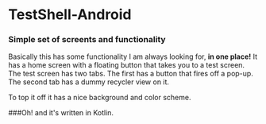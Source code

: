 # TestShell-Android
### Simple set of screents and functionality

Basically this has some functionality I am always looking for, **in one place!** It has a home screen with a floating button that takes you to a test screen. The test screen has two tabs. The first has a button that fires off a pop-up. The second tab has a dummy recycler view on it.

To top it off it has a nice background and color scheme.

###Oh! and it's written in Kotlin.
